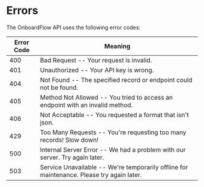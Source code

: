 # Errors

The OnboardFlow API uses the following error codes:


Error Code | Meaning
---------- | -------
400 | Bad Request -- Your request is invalid.
401 | Unauthorized -- Your API key is wrong.
404 | Not Found -- The specified record or endpoint could not be found.
405 | Method Not Allowed -- You tried to access an endpoint with an invalid method.
406 | Not Acceptable -- You requested a format that isn't json.
429 | Too Many Requests -- You're requesting too many records! Slow down!
500 | Internal Server Error -- We had a problem with our server. Try again later.
503 | Service Unavailable -- We're temporarily offline for maintenance. Please try again later.
